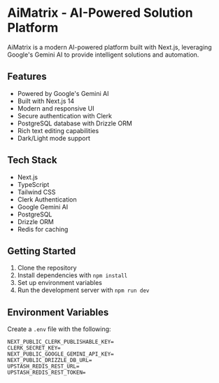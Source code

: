 # AiMatrix - AI-Powered Solution Platform

AiMatrix is a modern AI-powered platform built with Next.js, leveraging Google's Gemini AI to provide intelligent solutions and automation.

## Features

- Powered by Google's Gemini AI
- Built with Next.js 14
- Modern and responsive UI
- Secure authentication with Clerk
- PostgreSQL database with Drizzle ORM
- Rich text editing capabilities
- Dark/Light mode support

## Tech Stack

- Next.js
- TypeScript
- Tailwind CSS
- Clerk Authentication
- Google Gemini AI
- PostgreSQL
- Drizzle ORM
- Redis for caching

## Getting Started

1. Clone the repository
2. Install dependencies with `npm install`
3. Set up environment variables
4. Run the development server with `npm run dev`

## Environment Variables

Create a `.env` file with the following:

```env
NEXT_PUBLIC_CLERK_PUBLISHABLE_KEY=
CLERK_SECRET_KEY=
NEXT_PUBLIC_GOOGLE_GEMINI_API_KEY=
NEXT_PUBLIC_DRIZZLE_DB_URL=
UPSTASH_REDIS_REST_URL=
UPSTASH_REDIS_REST_TOKEN=